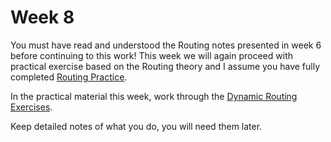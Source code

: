 # Week 8

You must have read and understood the Routing notes presented in week 6 before continuing to this work! This week we will again proceed with practical exercise based on the Routing theory and I assume you have fully completed [Routing Practice](https://johnoraw-education.gitbook.io/networking/routingpractice).

In the practical material this week, work through the [Dynamic Routing Exercises](https://johnoraw-education.gitbook.io/networking/routingpractice).&#x20;

Keep detailed notes of what you do, you will need them later.&#x20;
